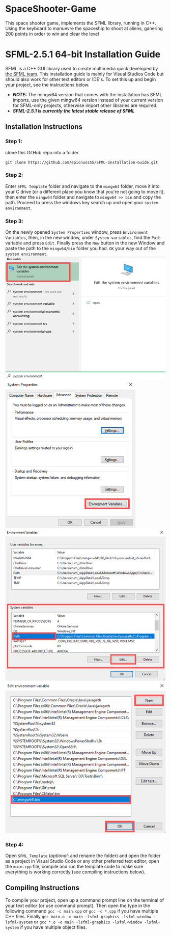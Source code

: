 # SpaceShooter-Game

This space shooter game, implements the SFML library, running in C++. Using the keyboard to manuevre the spaceship to shoot at aliens, ganering 200 points in order to win and clear the level

# SFML-2.5.1 64-bit Installation Guide
SFML is a C++ GUI library used to create multimedia quick developed by [the SFML team](https://github.com/SFML). This installation guide is mainly for Visual Studios Code but should also work for other text editors or IDE's. To set this up and begin your project, see the instructions below.
+ ***NOTE:*** The mingw64 version that comes with the installation has SFML imports, use the given mingw64 version instead of your current version for SFML-only projects, otherwise import other libraries are required.
+ ***SFML-2.5.1 is currently the latest stable release of SFML***
## Installation Instructions
### Step 1:
clone this GitHub repo into a folder
```git
git clone https://github.com/epicnuss55/SFML-Installation-Guide.git
```
### Step 2:
Enter `SFML Template` folder and navigate to the `mingw64` folder, move it into your C drive (or a different place you know that you're not going to move it), then enter the `mingw64` folder and navigate to `mingw64 >> bin` and copy the path. Proceed to press the windows key search up and open your `system environment`.
### Step 3:
On the newly opened `System Properties` window, press `Environment Variables`, then, in the new window, under `System variables`, find the `Path` variable and press `Edit`. Finally press the `New` button in the new Window and paste the path to the `mingw64/bin` folder you had. `OK` your way out of the `system environment`.
![SystemEnv](https://github.com/epicnuss55/SFML-Installation-Guide/blob/SFML-Guide-2.5.1/img/SystemEnv.png)
![SystemProperties](https://github.com/epicnuss55/SFML-Installation-Guide/blob/SFML-Guide-2.5.1/img/SystemProperties.png)
![EnvVars](https://github.com/epicnuss55/SFML-Installation-Guide/blob/SFML-Guide-2.5.1/img/EnvVars.png)
![EditEnvVars](https://github.com/epicnuss55/SFML-Installation-Guide/blob/SFML-Guide-2.5.1/img/EditEnvVars.png)
### Step 4:
Open `SFML_Template` (*optional*: and rename the folder) and open the folder as a project in Visual Studio Code or any other preferred text editor, open the `main.cpp` file, compile and run the template code to make sure everything is working correctly (see compiling instructions below).
## Compiling Instructions
To compile your project, open up a command prompt line on the terminal of your text editor (or use command prompt). Then open the type in the following command `gcc -c main.cpp` or `gcc -c *.cpp` if you have multiple C++ files. Finally `gcc main.o -o main -lsfml-graphics -lsfml-window -lsfml-system` or `gcc *.o -o main -lsfml-graphics -lsfml-window -lsfml-system` if you have multiple object files.
